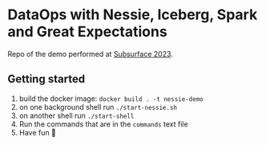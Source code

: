 # DataOps with Nessie, Iceberg, Spark and Great Expectations

Repo of the demo performed at [Subsurface 2023](https://www.dremio.com/subsurface/live/live2023/session/dataops-in-action-with-nessie-iceberg-and-great-expectations/).

## Getting started

1. build the docker image: `docker build . -t nessie-demo`
2. on one background shell run `./start-nessie.sh`
3. on another shell run `./start-shell`
4. Run the commands that are in the `commands` text file
5. Have fun 🐉